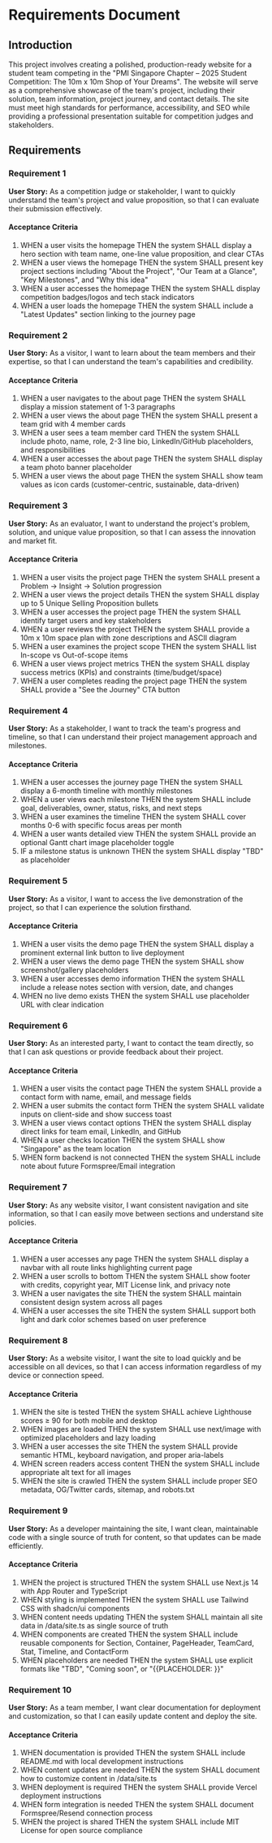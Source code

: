 # Requirements Document

## Introduction

This project involves creating a polished, production-ready website for a student team competing in the "PMI Singapore Chapter – 2025 Student Competition: The 10m x 10m Shop of Your Dreams". The website will serve as a comprehensive showcase of the team's project, including their solution, team information, project journey, and contact details. The site must meet high standards for performance, accessibility, and SEO while providing a professional presentation suitable for competition judges and stakeholders.

## Requirements

### Requirement 1

**User Story:** As a competition judge or stakeholder, I want to quickly understand the team's project and value proposition, so that I can evaluate their submission effectively.

#### Acceptance Criteria

1. WHEN a user visits the homepage THEN the system SHALL display a hero section with team name, one-line value proposition, and clear CTAs
2. WHEN a user views the homepage THEN the system SHALL present key project sections including "About the Project", "Our Team at a Glance", "Key Milestones", and "Why this idea"
3. WHEN a user accesses the homepage THEN the system SHALL display competition badges/logos and tech stack indicators
4. WHEN a user loads the homepage THEN the system SHALL include a "Latest Updates" section linking to the journey page

### Requirement 2

**User Story:** As a visitor, I want to learn about the team members and their expertise, so that I can understand the team's capabilities and credibility.

#### Acceptance Criteria

1. WHEN a user navigates to the about page THEN the system SHALL display a mission statement of 1-3 paragraphs
2. WHEN a user views the about page THEN the system SHALL present a team grid with 4 member cards
3. WHEN a user sees a team member card THEN the system SHALL include photo, name, role, 2-3 line bio, LinkedIn/GitHub placeholders, and responsibilities
4. WHEN a user accesses the about page THEN the system SHALL display a team photo banner placeholder
5. WHEN a user views the about page THEN the system SHALL show team values as icon cards (customer-centric, sustainable, data-driven)

### Requirement 3

**User Story:** As an evaluator, I want to understand the project's problem, solution, and unique value proposition, so that I can assess the innovation and market fit.

#### Acceptance Criteria

1. WHEN a user visits the project page THEN the system SHALL present a Problem → Insight → Solution progression
2. WHEN a user views the project details THEN the system SHALL display up to 5 Unique Selling Proposition bullets
3. WHEN a user accesses the project page THEN the system SHALL identify target users and key stakeholders
4. WHEN a user reviews the project THEN the system SHALL provide a 10m x 10m space plan with zone descriptions and ASCII diagram
5. WHEN a user examines the project scope THEN the system SHALL list In-scope vs Out-of-scope items
6. WHEN a user views project metrics THEN the system SHALL display success metrics (KPIs) and constraints (time/budget/space)
7. WHEN a user completes reading the project page THEN the system SHALL provide a "See the Journey" CTA button

### Requirement 4

**User Story:** As a stakeholder, I want to track the team's progress and timeline, so that I can understand their project management approach and milestones.

#### Acceptance Criteria

1. WHEN a user accesses the journey page THEN the system SHALL display a 6-month timeline with monthly milestones
2. WHEN a user views each milestone THEN the system SHALL include goal, deliverables, owner, status, risks, and next steps
3. WHEN a user examines the timeline THEN the system SHALL cover months 0-6 with specific focus areas per month
4. WHEN a user wants detailed view THEN the system SHALL provide an optional Gantt chart image placeholder toggle
5. IF a milestone status is unknown THEN the system SHALL display "TBD" as placeholder

### Requirement 5

**User Story:** As a visitor, I want to access the live demonstration of the project, so that I can experience the solution firsthand.

#### Acceptance Criteria

1. WHEN a user visits the demo page THEN the system SHALL display a prominent external link button to live deployment
2. WHEN a user views the demo page THEN the system SHALL show screenshot/gallery placeholders
3. WHEN a user accesses demo information THEN the system SHALL include a release notes section with version, date, and changes
4. WHEN no live demo exists THEN the system SHALL use placeholder URL with clear indication

### Requirement 6

**User Story:** As an interested party, I want to contact the team directly, so that I can ask questions or provide feedback about their project.

#### Acceptance Criteria

1. WHEN a user visits the contact page THEN the system SHALL provide a contact form with name, email, and message fields
2. WHEN a user submits the contact form THEN the system SHALL validate inputs on client-side and show success toast
3. WHEN a user views contact options THEN the system SHALL display direct links for team email, LinkedIn, and GitHub
4. WHEN a user checks location THEN the system SHALL show "Singapore" as the team location
5. WHEN form backend is not connected THEN the system SHALL include note about future Formspree/Email integration

### Requirement 7

**User Story:** As any website visitor, I want consistent navigation and site information, so that I can easily move between sections and understand site policies.

#### Acceptance Criteria

1. WHEN a user accesses any page THEN the system SHALL display a navbar with all route links highlighting current page
2. WHEN a user scrolls to bottom THEN the system SHALL show footer with credits, copyright year, MIT License link, and privacy note
3. WHEN a user navigates the site THEN the system SHALL maintain consistent design system across all pages
4. WHEN a user accesses the site THEN the system SHALL support both light and dark color schemes based on user preference

### Requirement 8

**User Story:** As a website visitor, I want the site to load quickly and be accessible on all devices, so that I can access information regardless of my device or connection speed.

#### Acceptance Criteria

1. WHEN the site is tested THEN the system SHALL achieve Lighthouse scores ≥ 90 for both mobile and desktop
2. WHEN images are loaded THEN the system SHALL use next/image with optimized placeholders and lazy loading
3. WHEN a user accesses the site THEN the system SHALL provide semantic HTML, keyboard navigation, and proper aria-labels
4. WHEN screen readers access content THEN the system SHALL include appropriate alt text for all images
5. WHEN the site is crawled THEN the system SHALL include proper SEO metadata, OG/Twitter cards, sitemap, and robots.txt

### Requirement 9

**User Story:** As a developer maintaining the site, I want clean, maintainable code with a single source of truth for content, so that updates can be made efficiently.

#### Acceptance Criteria

1. WHEN the project is structured THEN the system SHALL use Next.js 14 with App Router and TypeScript
2. WHEN styling is implemented THEN the system SHALL use Tailwind CSS with shadcn/ui components
3. WHEN content needs updating THEN the system SHALL maintain all site data in /data/site.ts as single source of truth
4. WHEN components are created THEN the system SHALL include reusable components for Section, Container, PageHeader, TeamCard, Stat, Timeline, and ContactForm
5. WHEN placeholders are needed THEN the system SHALL use explicit formats like "TBD", "Coming soon", or "{{PLACEHOLDER: <description>}}"

### Requirement 10

**User Story:** As a team member, I want clear documentation for deployment and customization, so that I can easily update content and deploy the site.

#### Acceptance Criteria

1. WHEN documentation is provided THEN the system SHALL include README.md with local development instructions
2. WHEN content updates are needed THEN the system SHALL document how to customize content in /data/site.ts
3. WHEN deployment is required THEN the system SHALL provide Vercel deployment instructions
4. WHEN form integration is needed THEN the system SHALL document Formspree/Resend connection process
5. WHEN the project is shared THEN the system SHALL include MIT License for open source compliance